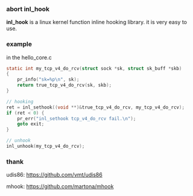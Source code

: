 ### abort inl_hook

**inl_hook** is a linux kernel function inline hooking library. it is very easy to use.

### example

in the hello_core.c

```c
static int my_tcp_v4_do_rcv(struct sock *sk, struct sk_buff *skb)
{
	pr_info("sk=%p\n", sk);
	return true_tcp_v4_do_rcv(sk, skb);
}

// hooking
ret = inl_sethook((void **)&true_tcp_v4_do_rcv, my_tcp_v4_do_rcv);
if (ret < 0) {
	pr_err("inl_sethook tcp_v4_do_rcv fail.\n");
	goto exit;
}

// unhook
inl_unhook(my_tcp_v4_do_rcv);
```

### thank

udis86: https://github.com/vmt/udis86

mhook: https://github.com/martona/mhook


